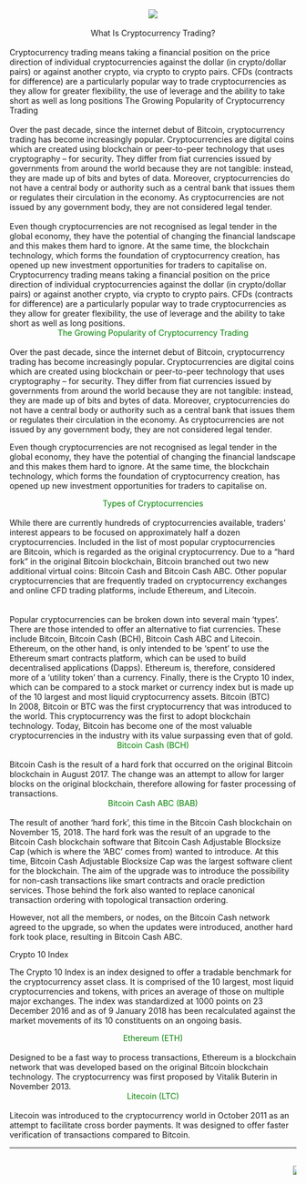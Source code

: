
<DOCTYPE html>
<html>
<head>
<script async src="https://pagead2.googlesyndication.com/pagead/js/adsbygoogle.js?client=ca-pub-1852129839611650"
     crossorigin="anonymous"></script>
<head/>
 <meta charset="UTF-8"/>
<meta name="viewport"
  content="width=device-width, initial-scale=1.0"/>
	<title>Trading</title>
<body>
<center><img src="https://drive.google.com/uc?view&id=10VFQ88SHrjWSsPC3dLAsIlRCqswkUY05"/></center><br>
<center>
<head6 style="color:#00800">
What Is Cryptocurrency Trading?</head6></center>
<br>
Cryptocurrency trading means taking a financial position on the price direction of individual cryptocurrencies against the dollar (in crypto/dollar pairs) or against another crypto, via crypto to crypto pairs. CFDs (contracts for difference) are a particularly popular way to trade cryptocurrencies as they allow for greater flexibility, the use of leverage and the ability to take short as well as long positions
The Growing Popularity of Cryptocurrency Trading
<br><br>
Over the past decade, since the internet debut of Bitcoin, cryptocurrency trading has become increasingly popular. Cryptocurrencies are digital coins which are created using blockchain or peer-to-peer technology that uses cryptography – for security. They differ from fiat currencies issued by governments from around the world because they are not tangible: instead, they are made up of bits and bytes of data. Moreover, cryptocurrencies do not have a central body or authority such as a central bank that issues them or regulates their circulation in the economy. As cryptocurrencies are not issued by any government body, they are not considered legal tender.
<br><br>
Even though cryptocurrencies are not recognised as legal tender in the global economy, they have the potential of changing the financial landscape and this makes them hard to ignore. At the same time, the blockchain technology, which forms the foundation of cryptocurrency creation, has opened up new investment opportunities for traders to capitalise on.
Cryptocurrency trading means taking a financial position on the price direction of individual cryptocurrencies against the dollar (in crypto/dollar pairs) or against another crypto, via crypto to crypto pairs. CFDs (contracts for difference) are a particularly popular way to trade cryptocurrencies as they allow for greater flexibility, the use of leverage and the ability to take short as well as long positions.
<br>
<center>
<head6 style="color:green">
The Growing Popularity of Cryptocurrency Trading
</head6></center><br>
Over the past decade, since the internet debut of Bitcoin, cryptocurrency trading has become increasingly popular. Cryptocurrencies are digital coins which are created using blockchain or peer-to-peer technology that uses cryptography – for security. They differ from fiat currencies issued by governments from around the world because they are not tangible: instead, they are made up of bits and bytes of data. Moreover, cryptocurrencies do not have a central body or authority such as a central bank that issues them or regulates their circulation in the economy. As cryptocurrencies are not issued by any government body, they are not considered legal tender.

Even though cryptocurrencies are not recognised as legal tender in the global economy, they have the potential of changing the financial landscape and this makes them hard to ignore. At the same time, the blockchain technology, which forms the foundation of cryptocurrency creation, has opened up new investment opportunities for traders to capitalise on.
<br>
<center>
<head6 style="color:green">
Types of Cryptocurrencies
</head6></center><br>
While there are currently hundreds of cryptocurrencies available, traders' interest appears to be focused on approximately half a dozen cryptocurrencies. Included in the list of most popular cryptocurrencies are Bitcoin, which is regarded as the original cryptocurrency. Due to a “hard fork” in the original Bitcoin blockchain, Bitcoin branched out two new additional virtual coins: Bitcoin Cash and Bitcoin Cash ABC. Other popular cryptocurrencies that are frequently traded on cryptocurrency exchanges and online CFD trading platforms, include Ethereum, and Litecoin.
<br><br><br>
Popular cryptocurrencies can be broken down into several main ‘types’. There are those intended to offer an alternative to fiat currencies. These include Bitcoin, Bitcoin Cash (BCH), Bitcoin Cash ABC and Litecoin. Ethereum, on the other hand, is only intended to be ‘spent’ to use the Ethereum smart contracts platform, which can be used to build decentralised applications (Dapps). Ethereum is, therefore, considered more of a ‘utility token’ than a currency. Finally, there is the Crypto 10 index, which can be compared to a stock market or currency index but is made up of the 10 largest and most liquid cryptocurrency assets.
Bitcoin (BTC)
<br>
In 2008, Bitcoin or BTC was the first cryptocurrency that was introduced to the world. This cryptocurrency was the first to adopt blockchain technology. Today, Bitcoin has become one of the most valuable cryptocurrencies in the industry with its value surpassing even that of gold.
<br>
<center>
<head6 style="color:green">
Bitcoin Cash (BCH)
</head6></center><br>
Bitcoin Cash is the result of a hard fork that occurred on the original Bitcoin blockchain in August 2017. The change was an attempt to allow for larger blocks on the original blockchain, therefore allowing for faster processing of transactions.
<br>
<center>
<head6 style="color:green">
Bitcoin Cash ABC (BAB)
</head6></center><br>
The result of another ‘hard fork’, this time in the Bitcoin Cash blockchain on November 15, 2018. The hard fork was the result of an upgrade to the Bitcoin Cash blockchain software that Bitcoin Cash Adjustable Blocksize Cap (which is where the ‘ABC’ comes from) wanted to introduce. At this time, Bitcoin Cash Adjustable Blocksize Cap was the largest software client for the blockchain. The aim of the upgrade was to introduce the possibility for non-cash transactions like smart contracts and oracle prediction services. Those behind the fork also wanted to replace canonical transaction ordering with topological transaction ordering.

However, not all the members, or nodes, on the Bitcoin Cash network agreed to the upgrade, so when the updates were introduced, another hard fork took place, resulting in Bitcoin Cash ABC.

Crypto 10 Index

The Crypto 10 Index is an index designed to offer a tradable benchmark for the cryptocurrency asset class. It is comprised of the 10 largest, most liquid cryptocurrencies and tokens, with prices an average of those on multiple major exchanges. The index was standardized at 1000 points on 23 December 2016 and as of 9 January 2018 has been recalculated against the market movements of its 10 constituents on an ongoing basis.
<br>
<center>
<head6 style="color:green">
Ethereum (ETH)
</head6></center><br>
Designed to be a fast way to process transactions, Ethereum is a blockchain network that was developed based on the original Bitcoin blockchain technology. The cryptocurrency was first proposed by Vitalik Buterin in November 2013.
<br>
<center>
<head6 style="color:green">
Litecoin (LTC)
</head6></center>
<br>
Litecoin was introduced to the cryptocurrency world in October 2011 as an attempt to facilitate cross border payments. It was designed to offer faster verification of transactions compared to Bitcoin.
<hr style="color:yellow"/>
<br>
<marquee><img src="https://drive.google.com/uc?view&id=10VFQ88SHrjWSsPC3dLAsIlRCqswkUY05"/></marquee>
<br>

</body>
</html>




